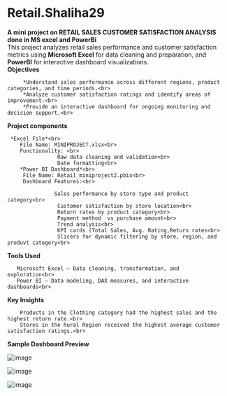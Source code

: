 # Retail.Shaliha29
**A mini project on RETAIL SALES CUSTOMER SATISFACTION ANALYSIS done in MS excel and PowerBi**<br>
This project analyzes retail sales performance and customer satisfaction metrics using **Microsoft Excel** for data cleaning and preparation, and **PowerBI** for interactive dashboard visualizations.<br>
**Objectives**<br>

         *Understand sales performance across different regions, product categories, and time periods.<br>
         *Analyze customer satisfaction ratings and identify areas of improvement.<br>
         *Provide an interactive dashboard for ongoing monitoring and decision support.<br>
        
**Project components**<br>

     *Excel File*<br>
        File Name: MINIPROJECT.xlsx<br>
        Functionality: <br>
                    Raw data cleaning and validation<br>
                    Date formatting<br>         
        *Power BI Dashboard*<br>
         File Name: Retail_miniproject2.pbix<br>
         Dashboard Features:<br>
         
                   Sales performance by store type and product category<br>
                    Customer satisfaction by store location<br>
                    Return rates by product category<br>
                    Payment method  vs purchase amount<br>
                    Trend analysis<br>
                    KPI cards (Total Sales, Avg. Rating,Return rates<br>
                    Slicers for dynamic filtering by store, region, and produvt category<br>
                    
 **Tools Used**<br>
 
       Microsoft Excel – Data cleaning, transformation, and exploration<br>
       Power BI – Data modeling, DAX measures, and interactive dashboards<br>
       
**Key Insights**<br>

        Products in the Clothing category had the highest sales and the highest return rate.<br>
        Stores in the Rural Region received the highest average customer satisfaction ratings.<br>
        
**Sample Dashboard Preview** <br>


![image](https://github.com/user-attachments/assets/9f97540e-a92f-4539-83dc-a307dde33495)

![image](https://github.com/user-attachments/assets/5cf4fde6-d881-4b7d-bd91-6904fbda2922)

![image](https://github.com/user-attachments/assets/2c353cb8-cadd-4a0c-8e53-2ab29f420425)








     



